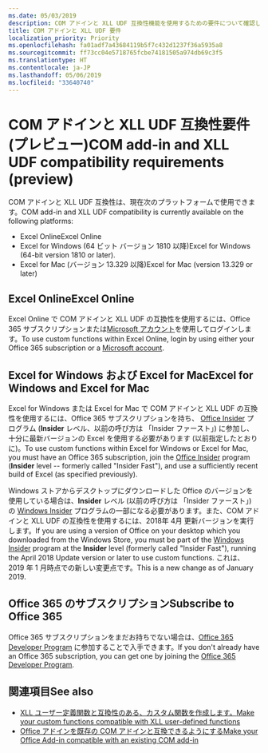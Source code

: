 ```yaml
---
ms.date: 05/03/2019
description: COM アドインと XLL UDF 互換性機能を使用するための要件について確認します。
title: COM アドインと XLL UDF 要件
localization_priority: Priority
ms.openlocfilehash: fa01adf7a43684119b5f7c432d1237f36a5935a8
ms.sourcegitcommit: ff73cc04e5718765fcbe74181505a974db69c3f5
ms.translationtype: HT
ms.contentlocale: ja-JP
ms.lasthandoff: 05/06/2019
ms.locfileid: "33640740"
---
```

# <a name="com-add-in-and-xll-udf-compatibility-requirements-preview"></a><span data-ttu-id="82538-103">COM アドインと XLL UDF 互換性要件 (プレビュー)</span><span class="sxs-lookup"><span data-stu-id="82538-103">COM add-in and XLL UDF compatibility requirements (preview)</span></span>

<span data-ttu-id="82538-104">COM アドインと XLL UDF 互換性は、現在次のプラットフォームで使用できます。</span><span class="sxs-lookup"><span data-stu-id="82538-104">COM add-in and XLL UDF compatibility is currently available on the following platforms:</span></span>

- <span data-ttu-id="82538-105">Excel Online</span><span class="sxs-lookup"><span data-stu-id="82538-105">Excel Online</span></span>
- <span data-ttu-id="82538-106">Excel for Windows (64 ビット バージョン 1810 以降)</span><span class="sxs-lookup"><span data-stu-id="82538-106">Excel for Windows (64-bit version 1810 or later).</span></span>
- <span data-ttu-id="82538-107">Excel for Mac (バージョン 13.329 以降)</span><span class="sxs-lookup"><span data-stu-id="82538-107">Excel for Mac (version 13.329 or later)</span></span>

## <a name="excel-online"></a><span data-ttu-id="82538-108">Excel Online</span><span class="sxs-lookup"><span data-stu-id="82538-108">Excel Online</span></span>
<span data-ttu-id="82538-109">Excel Online で COM アドインと XLL UDF の互換性を使用するには、Office 365 サブスクリプションまたは[Microsoft アカウント](https://account.microsoft.com/account)を使用してログインします。</span><span class="sxs-lookup"><span data-stu-id="82538-109">To use custom functions within Excel Online, login by using either your Office 365 subscription or a [Microsoft account](https://account.microsoft.com/account).</span></span>

## <a name="excel-for-windows-and-excel-for-mac"></a><span data-ttu-id="82538-110">Excel for Windows および Excel for Mac</span><span class="sxs-lookup"><span data-stu-id="82538-110">Excel for Windows and Excel for Mac</span></span>
<span data-ttu-id="82538-111">Excel for Windows または Excel for Mac で COM アドインと XLL UDF の互換性を使用するには、Office 365 サブスクリプションを持ち、 [Office Insider](https://products.office.com/office-insider) プログラム (**Insider** レベル、以前の呼び方は 「Insider ファースト」) に参加し、十分に最新バージョンの Excel を使用する必要があります (以前指定したとおりに)。</span><span class="sxs-lookup"><span data-stu-id="82538-111">To use custom functions within Excel for Windows or Excel for Mac, you must have an Office 365 subscription, join the [Office Insider](https://products.office.com/office-insider) program (**Insider** level -- formerly called "Insider Fast"), and use a sufficiently recent build of Excel (as specified previously).</span></span>

<span data-ttu-id="82538-112">Windows ストアからデスクトップにダウンロードした Office のバージョンを使用している場合は、**Insider** レベル (以前の呼び方は 「Insider ファースト」) の [Windows Insider](https://insider.windows.com/) プログラムの一部になる必要があります。また、COM アドインと XLL UDF の互換性を使用するには、2018年 4月 更新バージョンを実行します。</span><span class="sxs-lookup"><span data-stu-id="82538-112">If you are using a version of Office on your desktop which you downloaded from the Windows Store, you must be part of the [Windows Insider](https://insider.windows.com/) program at the **Insider** level (formerly called "Insider Fast"), running the April 2018 Update version or later to use custom functions.</span></span> <span data-ttu-id="82538-113">これは、2019 年 1 月時点での新しい変更点です。</span><span class="sxs-lookup"><span data-stu-id="82538-113">This is a new change as of January 2019.</span></span>

## <a name="subscribe-to-office-365"></a><span data-ttu-id="82538-114">Office 365 のサブスクリプション</span><span class="sxs-lookup"><span data-stu-id="82538-114">Subscribe to Office 365</span></span>
<span data-ttu-id="82538-115">Office 365 サブスクリプションをまだお持ちでない場合は、[Office 365 Developer Program](https://developer.microsoft.com/ja-JP/office/dev-program) に参加することで入手できます。</span><span class="sxs-lookup"><span data-stu-id="82538-115">If you don't already have an Office 365 subscription, you can get one by joining the [Office 365 Developer Program](https://developer.microsoft.com/ja-JP/office/dev-program).</span></span>

## <a name="see-also"></a><span data-ttu-id="82538-116">関連項目</span><span class="sxs-lookup"><span data-stu-id="82538-116">See also</span></span>

- [<span data-ttu-id="82538-117">XLL ユーザー定義関数と互換性のある、カスタム関数を作成します。</span><span class="sxs-lookup"><span data-stu-id="82538-117">Make your custom functions compatible with XLL user-defined functions</span></span>](make-custom-functions-compatible-with-xll-udf.md)
- [<span data-ttu-id="82538-118">Office アドインを既存の COM アドインと互換できるようにする</span><span class="sxs-lookup"><span data-stu-id="82538-118">Make your Office Add-in compatible with an existing COM add-in</span></span>](../develop/make-office-add-in-compatible-with-existing-com-add-in.md)